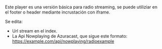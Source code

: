 Este player es una versión básica para radio streaming, se puede utiliziar en el footer o header mediante incrustación con iframe. 

Se edita:

- Url stream en el index.
- La Api Nowplaying de Azuracast, que sigue este formato: https://example.com/api/nowplaying/radioexample
